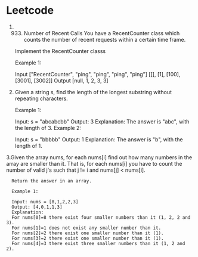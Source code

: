 # Leetcode
1. 933. Number of Recent Calls
      You have a RecentCounter class which counts the number of recent requests within a certain time frame.

      Implement the RecentCounter classs

      Example 1:

      Input
      ["RecentCounter", "ping", "ping", "ping", "ping"]
      [[], [1], [100], [3001], [3002]]
      Output
      [null, 1, 2, 3, 3]

2. Given a string s, find the length of the longest substring without repeating characters.

      Example 1:

      Input: s = "abcabcbb"
      Output: 3
      Explanation: The answer is "abc", with the length of 3.
      Example 2:

      Input: s = "bbbbb"
      Output: 1
      Explanation: The answer is "b", with the length of 1.

3.Given the array nums, for each nums[i] find out how many numbers in the array are smaller than it. That is, for each nums[i] you have to count the number of valid j's such that j != i and nums[j] < nums[i].

      Return the answer in an array.

      Example 1:

      Input: nums = [8,1,2,2,3]
      Output: [4,0,1,1,3]
      Explanation: 
      For nums[0]=8 there exist four smaller numbers than it (1, 2, 2 and 3). 
      For nums[1]=1 does not exist any smaller number than it.
      For nums[2]=2 there exist one smaller number than it (1). 
      For nums[3]=2 there exist one smaller number than it (1). 
      For nums[4]=3 there exist three smaller numbers than it (1, 2 and 2).
